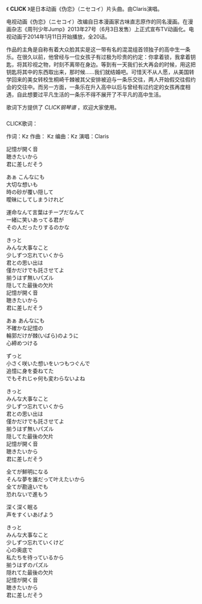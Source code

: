 

《 **CLICK** 》是日本动画《伪恋》（ニセコイ）片头曲。由Claris演唱。  
  
电视动画《伪恋》（ニセコイ）改编自日本漫画家古味直志原作的同名漫画。在漫画杂志《周刊少年Jump》2013年27号（6月3日发售）上正式宣布TV动画化。电视动画于2014年1月11日开始播放，全20话。  
  
作品的主角是自称有着大众脸其实是这一带有名的混混组首领独子的高中生一条乐。在很久以前，他曾经与一位女孩子有过极为珍贵的约定：你拿着锁，我拿着钥匙，将其珍视之物，时刻不离带在身边。等到有一天我们长大再会的时候，用这把钥匙将其中的东西取出来，那时候……我们就结婚吧。可惜天不从人愿，从美国转学回来的美女转校生桐崎千棘被其父安排被迫与一条乐交往，两人开始假交往假约会的交往中。而另一方面，一条乐在升入高中以后与曾经有过约定的女孩再度相遇，自此想要过平凡生活的一条乐不得不展开了不平凡的高中生活。  
  
歌词下方提供了 _CLICK钢琴谱_ ，欢迎大家使用。

###  
CLICK歌词：

作词：Kz 作曲： Kz 编曲：Kz 演唱：Claris

  
記憶が開く音  
聴きたいから  
君に差しだそう

あぁ こんなにも  
大切な想いも  
時の砂が覆い隠して  
曖昧にしてしまうけれど

運命なんて言葉はチープだなんて  
一緒に笑いあってる君が  
その人だったりするのかな

きっと  
みんな大事なこと  
少しずつ忘れていくから  
君との思い出は  
僅かだけでも託させてよ  
揃うはず無いパズル  
隠してた最後の欠片  
記憶が開く音  
聴きたいから  
君に差しだそう

あぁ あんなにも  
不確かな記憶の  
輪郭だけが棘(いばら)のように  
心締めつける

ずっと  
小さく咲いた想いをいつもつぐんで  
追憶に身を委ねてた  
でもそれじゃ何も変わらないよね

きっと  
みんな大事なこと  
少しずつ忘れていくから  
君との思い出は  
僅かだけでも託させてよ  
揃うはず無いパズル  
隠してた最後の欠片  
記憶が開く音  
聴きたいから  
君に差しだそう

全てが鮮明になる  
そんな夢を誰だって叶えたいから  
全てが勘違いでも  
恐れないで進もう

深く深く眠る  
声をすくいあげよう

きっと  
みんな大事なこと  
少しずつ忘れていくけど  
心の奥底で  
私たちを待っているから  
揃うはずのパズル  
隠れてた最後の欠片  
記憶が開く音  
聴きたいから  
君に差しだそう


